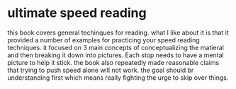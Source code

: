 # ultimate speed reading

this book covers general techinques for reading. what I like about it is that it provided a number of examples for practicing your speed reading techniques. it focused on 3 main concepts of conceptualizing the matieral and then breaking it down into pictures. Each stop needs to have a mental picture to help it stick. the book also repeatedly made reasonable claims that trying to push speed alone will not work. the goal should br understanding first which means really fighting the urge to skip over things. 
